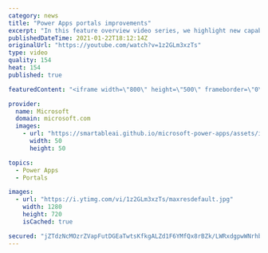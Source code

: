 ```yaml
---
category: news
title: "Power Apps portals improvements"
excerpt: "In this feature overview video series, we highlight new capabilities included in the latest update to Microsoft Power Apps.  Power Apps portals improvements bring new capabilities for makers and developers by providing a new identity management configuration experience with enhanced functionality to"
publishedDateTime: 2021-01-22T18:12:14Z
originalUrl: "https://youtube.com/watch?v=1z2GLm3xzTs"
type: video
quality: 154
heat: 154
published: true

featuredContent: "<iframe width=\"800\" height=\"500\" frameborder=\"0\" src=\"https://www.youtube.com/embed/1z2GLm3xzTs\" allow=\"accelerometer; autoplay; encrypted-media; gyroscope; picture-in-picture\" allowfullscreen></iframe>"

provider:
  name: Microsoft
  domain: microsoft.com
  images:
    - url: "https://smartableai.github.io/microsoft-power-apps/assets/images/organizations/microsoft.com-50x50.jpg"
      width: 50
      height: 50

topics:
  - Power Apps
  - Portals

images:
  - url: "https://i.ytimg.com/vi/1z2GLm3xzTs/maxresdefault.jpg"
    width: 1280
    height: 720
    isCached: true

secured: "jZTdzNcMOzrZVapFutDGEaTwtsKfkgALZd1F6YMfQx8rBZk/LWRxdgpwWNrhbZmPe6AjpVeCL+WSRWy7SYWSFtmhXY45T+f8uSILwTQ7RgXY/6bG/9bzZRCG1BPAKiqxYWH5xx25fdqKP3TRzhKQmRGfXLul70a3QeNg/wh8heOjeDSBV9qmjQK1HlEFsi1aQwMVfVTSNLZs9Z9P6/lzQhOkI3Jck8sHWrWyHn9af21p3Z44ywUsARJsGQu2LkVepsuRthh0xATLC/apS6aDpqzmYvvvPsnkPSl+PObQ+IYtIVdsFRHqqHn1G1XVIOWmTekeM+JIVz9RPn9tHOEq3OFdgRXZY4UtJO+JqUegWL2NcogaKlMIHVM6024u438GJ6iLxNkgeHiXU4eK/ANXsnvMEIfOSw68zGHey3e+aUsGJX4kQXocF62KpAHkWpEO;fFchImSQoqCYkr68GZaFYQ=="
---
```


